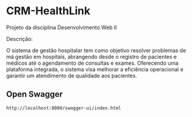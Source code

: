# CRM-HealthLink
Projeto da disciplina Desenvolvimento Web II

Descrição:

O sistema de gestão hospitalar tem como objetivo resolver problemas de má gestão em hospitais, abrangendo desde o registro de pacientes e médicos até o agendamento de consultas e exames. Oferecendo uma plataforma integrada, o sistema visa melhorar a eficiência operacional e garantir um atendimento de qualidade aos pacientes.


## Open Swagger
```sh
http://localhost:8080/swagger-ui/index.html
```
